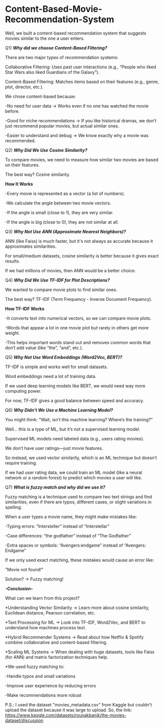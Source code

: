 # Content-Based-Movie-Recommendation-System
Well, we built a content-based recommendation system that suggests movies similar to the one a user enters.

Q1) ***Why did we choose Content-Based Filtering?***

There are two major types of recommendation systems:

Collaborative Filtering: Uses past user interactions (e.g., “People who liked Star Wars also liked Guardians of the Galaxy”).

Content-Based Filtering: Matches items based on their features (e.g., genre, plot, director, etc.).

We chose content-based because:

 -No need for user data → Works even if no one has watched the movie before.
 
 -Good for niche recommendations → If you like historical dramas, we don’t just recommend popular movies, but actual similar ones.
 
 -Easier to understand and debug → We know exactly why a movie was recommended.

 
Q2) ***Why Did We Use Cosine Similarity?***

To compare movies, we need to measure how similar two movies are based on their features.

The best way? Cosine similarity.

**How It Works**

-Every movie is represented as a vector (a list of numbers).

-We calculate the angle between two movie vectors.

-If the angle is small (close to 1), they are very similar.

-If the angle is big (close to 0), they are not similar at all.


Q3) ***Why Not Use ANN (Approximate Nearest Neighbors)?***

ANN (like Faiss) is much faster, but it's not always as accurate because it approximates similarities.

For small/medium datasets, cosine similarity is better because it gives exact results.

If we had millions of movies, then ANN would be a better choice.


Q4) ***Why Did We Use TF-IDF for Plot Descriptions?***

We wanted to compare movie plots to find similar ones.

The best way? TF-IDF (Term Frequency - Inverse Document Frequency).

**How TF-IDF Works**

-It converts text into numerical vectors, so we can compare movie plots.

-Words that appear a lot in one movie plot but rarely in others get more weight.

-This helps important words stand out and removes common words that don’t add value (like “the”, “and”, etc.).


Q5) ***Why Not Use Word Embeddings (Word2Vec, BERT)?***

TF-IDF is simple and works well for small datasets.

Word embeddings need a lot of training data.

If we used deep learning models like BERT, we would need way more computing power.

For now, TF-IDF gives a good balance between speed and accuracy.


Q6) ***Why Didn’t We Use a Machine Learning Model?***

You might think:
"Wait, isn’t this machine learning? Where’s the training?"

Well… this is a type of ML, but it’s not a supervised learning model.

Supervised ML models need labeled data (e.g., users rating movies).

We don’t have user ratings—just movie features.

So instead, we used vector similarity, which is an ML technique but doesn’t require training.

If we had user rating data, we could train an ML model (like a neural network or a random forest) to predict which movies a user will like.

Q7) ***What is fuzzy match and why did we use it?***

Fuzzy matching is a technique used to compare two text strings and find similarities, even if there are typos, different cases, or slight variations in spelling.

When a user types a movie name, they might make mistakes like:

-Typing errors: “Intersteller” instead of “Interstellar”

-Case differences: “the godfather” instead of “The Godfather”

-Extra spaces or symbols: “Avengers:endgame” instead of “Avengers: Endgame”

If we only used exact matching, these mistakes would cause an error like:

"Movie not found!"

Solution? → Fuzzy matching!

***-Conclusion-***

What can we learn from this project?

*Understanding Vector Similarity → Learn more about cosine similarity, Euclidean distance, Pearson correlation, etc.

*Text Processing for ML → Look into TF-IDF, Word2Vec, and BERT to understand how machines process text.

*Hybrid Recommender Systems → Read about how Netflix & Spotify combine collaborative and content-based filtering.

*Scaling ML Systems → When dealing with huge datasets, tools like Faiss (for ANN) and matrix factorization techniques help.

*We used fuzzy matching to:

-Handle typos and small variations

-Improve user experience by reducing errors

-Make recommendations more robust

P.S.: I used the dataset "movies_metadata.csv" from Kaggle but couldn't upload the dataset because it was large to upload. So, the link: https://www.kaggle.com/datasets/rounakbanik/the-movies-dataset/discussion 












